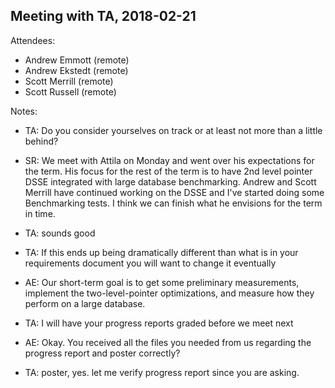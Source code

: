 ## Meeting with TA, 2018-02-21

Attendees:
- Andrew Emmott (remote)
- Andrew Ekstedt (remote)
- Scott Merrill (remote)
- Scott Russell (remote)

Notes:
* TA: Do you consider yourselves on track or at least not more than a little behind?
* SR: We meet with Attila on Monday and went over his expectations for the term. His focus for the rest of the term is to have 2nd level pointer DSSE integrated with large database benchmarking. Andrew and Scott Merrill have continued working on the DSSE and I've started doing some Benchmarking tests. I think we can finish what he envisions for the term in time. 
* TA: sounds good
* TA: If this ends up being dramatically different than what is in your requirements document you will want to change it eventually 
* AE: Our short-term goal is to get some preliminary measurements, implement the two-level-pointer optimizations, and measure how they perform on a large database. 

* TA: I will have your progress reports graded before we meet next 
* AE: Okay. You received all the files you needed from us regarding the progress report and poster correctly? 
* TA: poster, yes. let me verify progress report since you are asking. 

